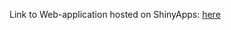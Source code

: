 Link to Web-application hosted on ShinyApps: [here](https://niharika-chunduru.shinyapps.io/Yelp-Bakeries-Analysis/)
